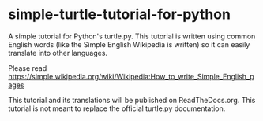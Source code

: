 # simple-turtle-tutorial-for-python
A simple tutorial for Python's turtle.py. This tutorial is written using common English words (like the Simple English Wikipedia is written) so it can easily translate into other languages.

Please read https://simple.wikipedia.org/wiki/Wikipedia:How_to_write_Simple_English_pages

This tutorial and its translations will be published on ReadTheDocs.org. This tutorial is not meant to replace the official turtle.py documentation.